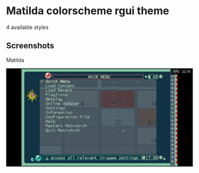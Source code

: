 
# Matilda colorscheme rgui theme

4 available styles

## Screenshots

Matilda

![Matilda Regular](/screenshot/matilda.png?raw=true "Matilda regular")
